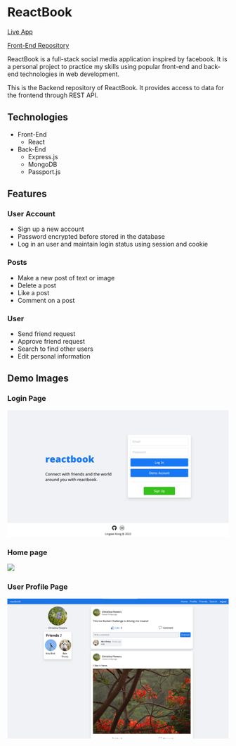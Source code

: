 # ReactBook

[Live App](https://reactbook-backend.herokuapp.com/)

[Front-End Repository](https://github.com/lkong01/social-app-frontend)

ReactBook is a full-stack social media application inspired by facebook. It is a personal project to practice my skills using popular front-end and back-end technologies in web development.

This is the Backend repository of ReactBook. It provides access to data for the frontend through REST API.

## Technologies

- Front-End
  - React
- Back-End
  - Express.js
  - MongoDB
  - Passport.js

## Features

### User Account

- Sign up a new account
- Password encrypted before stored in the database
- Log in an user and maintain login status using session and cookie

### Posts

- Make a new post of text or image
- Delete a post
- Like a post
- Comment on a post

### User

- Send friend request
- Approve friend request
- Search to find other users
- Edit personal information

## Demo Images

### Login Page

<img src="./public/images/login.png " width="650" />

### Home page

<img src="./public/images/home.png " width="650" />

### User Profile Page

<img src="./public/images/user-profile.png " width="650" />
